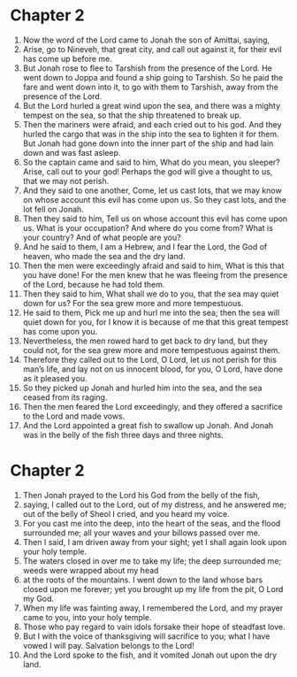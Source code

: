 # Chapter 2

1. Now the word of the Lord came to Jonah the son of Amittai, saying,
2. Arise, go to Nineveh, that great city, and call out against it, for their evil has come up before me.
3. But Jonah rose to flee to Tarshish from the presence of the Lord. He went down to Joppa and found a ship going to Tarshish. So he paid the fare and went down into it, to go with them to Tarshish, away from the presence of the Lord.
4. But the Lord hurled a great wind upon the sea, and there was a mighty tempest on the sea, so that the ship threatened to break up.
5. Then the mariners were afraid, and each cried out to his god. And they hurled the cargo that was in the ship into the sea to lighten it for them. But Jonah had gone down into the inner part of the ship and had lain down and was fast asleep.
6. So the captain came and said to him, What do you mean, you sleeper? Arise, call out to your god! Perhaps the god will give a thought to us, that we may not perish.
7. And they said to one another, Come, let us cast lots, that we may know on whose account this evil has come upon us. So they cast lots, and the lot fell on Jonah.
8. Then they said to him, Tell us on whose account this evil has come upon us. What is your occupation? And where do you come from? What is your country? And of what people are you?
9. And he said to them, I am a Hebrew, and I fear the Lord, the God of heaven, who made the sea and the dry land.
10. Then the men were exceedingly afraid and said to him, What is this that you have done! For the men knew that he was fleeing from the presence of the Lord, because he had told them.
11. Then they said to him, What shall we do to you, that the sea may quiet down for us? For the sea grew more and more tempestuous.
12. He said to them, Pick me up and hurl me into the sea; then the sea will quiet down for you, for I know it is because of me that this great tempest has come upon you.
13. Nevertheless, the men rowed hard to get back to dry land, but they could not, for the sea grew more and more tempestuous against them.
14. Therefore they called out to the Lord, O Lord, let us not perish for this man’s life, and lay not on us innocent blood, for you, O Lord, have done as it pleased you.
15. So they picked up Jonah and hurled him into the sea, and the sea ceased from its raging.
16. Then the men feared the Lord exceedingly, and they offered a sacrifice to the Lord and made vows.
17. And the Lord appointed a great fish to swallow up Jonah. And Jonah was in the belly of the fish three days and three nights.

# Chapter 2

1. Then Jonah prayed to the Lord his God from the belly of the fish,
2. saying, I called out to the Lord, out of my distress, and he answered me; out of the belly of Sheol I cried, and you heard my voice.
3. For you cast me into the deep, into the heart of the seas, and the flood surrounded me; all your waves and your billows passed over me.
4. Then I said, I am driven away from your sight; yet I shall again look upon your holy temple.
5. The waters closed in over me to take my life; the deep surrounded me; weeds were wrapped about my head
6. at the roots of the mountains. I went down to the land whose bars closed upon me forever; yet you brought up my life from the pit, O Lord my God.
7. When my life was fainting away, I remembered the Lord, and my prayer came to you, into your holy temple.
8. Those who pay regard to vain idols forsake their hope of steadfast love.
9. But I with the voice of thanksgiving will sacrifice to you; what I have vowed I will pay. Salvation belongs to the Lord!
10. And the Lord spoke to the fish, and it vomited Jonah out upon the dry land.

